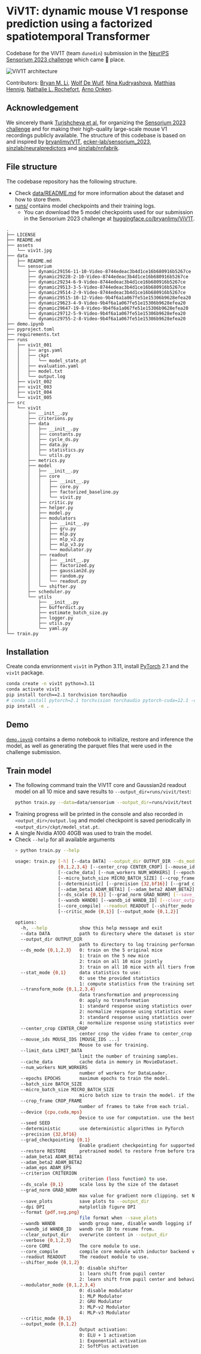 # ViV1T: dynamic mouse V1 response prediction using a factorized spatiotemporal Transformer

Codebase for the ViV1T (team `dunedin`) submission in the [NeurIPS Sensorium 2023 challenge](https://www.sensorium-competition.net/) which came 🥉 place.

![ViV1T architecture](assets/viv1t.jpg)

Contributors: [Bryan M. Li](https://twitter.com/bryanlimy), [Wolf De Wulf](https://twitter.com/wolfdewulf), [Nina Kudryashova](https://twitter.com/NinelK1), [Matthias Hennig](https://twitter.com/MatthiasHennig6), [Nathalie L. Rochefort](https://twitter.com/RochefortLab), [Arno Onken](https://homepages.inf.ed.ac.uk/aonken/).

## Acknowledgement

We sincerely thank [Turishcheva et al.](https://arxiv.org/abs/2305.19654) for organizing the [Sensorium 2023 challenge](https://www.sensorium-competition.net/) and for making their high-quality large-scale mouse V1 recordings publicly available. The structure of this codebase is based on and inspired by [bryanlimy/V1T](https://github.com/bryanlimy/V1T), [ecker-lab/sensorium_2023](https://github.com/ecker-lab/sensorium_2023), [sinzlab/neuralpredictors](https://github.com/sinzlab/neuralpredictors) and [sinzlab/nnfabrik](https://github.com/sinzlab/nnfabrik). 

## File structure
The codebase repository has the following structure. 
- Check [data/README.md](data/README.md) for more information about the dataset and how to store them.
- [runs/](runs/) contains model checkpoints and their training logs.
  - You can download the 5 model checkpoints used for our submission in the Sensorium 2023 challenge at [huggingface.co/bryanlimy/ViV1T](https://huggingface.co/bryanlimy/ViV1T).
```
.
├── LICENSE
├── README.md
├── assets
│   └── viv1t.jpg
├── data
│   ├── README.md
│   └── sensorium
│       ├── dynamic29156-11-10-Video-8744edeac3b4d1ce16b680916b5267ce
│       ├── dynamic29228-2-10-Video-8744edeac3b4d1ce16b680916b5267ce
│       ├── dynamic29234-6-9-Video-8744edeac3b4d1ce16b680916b5267ce
│       ├── dynamic29513-3-5-Video-8744edeac3b4d1ce16b680916b5267ce
│       ├── dynamic29514-2-9-Video-8744edeac3b4d1ce16b680916b5267ce
│       ├── dynamic29515-10-12-Video-9b4f6a1a067fe51e15306b9628efea20
│       ├── dynamic29623-4-9-Video-9b4f6a1a067fe51e15306b9628efea20
│       ├── dynamic29647-19-8-Video-9b4f6a1a067fe51e15306b9628efea20
│       ├── dynamic29712-5-9-Video-9b4f6a1a067fe51e15306b9628efea20
│       └── dynamic29755-2-8-Video-9b4f6a1a067fe51e15306b9628efea20
├── demo.ipynb
├── pyproject.toml
├── requirements.txt
├── runs
│   ├── viv1t_001
│   │   ├── args.yaml
│   │   ├── ckpt
│   │   │   └── model_state.pt
│   │   ├── evaluation.yaml
│   │   ├── model.txt
│   │   └── output.log
│   ├── viv1t_002
│   ├── viv1t_003
│   ├── viv1t_004
│   └── viv1t_005
├── src
│   └── viv1t
│       ├── __init__.py
│       ├── criterions.py
│       ├── data
│       │   ├── __init__.py
│       │   ├── constants.py
│       │   ├── cycle_ds.py
│       │   ├── data.py
│       │   ├── statistics.py
│       │   └── utils.py
│       ├── metrics.py
│       ├── model
│       │   ├── __init__.py
│       │   ├── core
│       │   │   ├── __init__.py
│       │   │   ├── core.py
│       │   │   ├── factorized_baseline.py
│       │   │   └── vivit.py
│       │   ├── critic.py
│       │   ├── helper.py
│       │   ├── model.py
│       │   ├── modulators
│       │   │   ├── __init__.py
│       │   │   ├── gru.py
│       │   │   ├── mlp.py
│       │   │   ├── mlp_v2.py
│       │   │   ├── mlp_v3.py
│       │   │   └── modulator.py
│       │   ├── readout
│       │   │   ├── __init__.py
│       │   │   ├── factorized.py
│       │   │   ├── gaussian2d.py
│       │   │   ├── random.py
│       │   │   └── readout.py
│       │   └── shifter.py
│       ├── scheduler.py
│       └── utils
│           ├── __init__.py
│           ├── bufferdict.py
│           ├── estimate_batch_size.py
│           ├── logger.py
│           ├── utils.py
│           └── yaml.py
└── train.py
```

## Installation
Create conda envrionment `viv1t` in Python 3.11, install [PyTorch](https://pytorch.org/get-started/locally/) 2.1 and the `viv1t` package.
```bash
conda create -n viv1t python=3.11
conda activate viv1t
pip install torch==2.1 torchvision torchaudio
# conda install pytorch=2.1 torchvision torchaudio pytorch-cuda=12.1 -c pytorch -c nvidia
pip install -e .
```

## Demo
[`demo.ipynb`](demo.ipynb) contains a demo notebook to initialize, restore and inference the model, as well as generating the parquet files that were used in the challenge submission.


## Train model
- The following command train the ViV1T core and Gaussian2d readout model on all 10 mice and save results to `--output_dir=runs/vivit/test`:
  ```bash
  python train.py --data=data/sensorium --output_dir=runs/vivit/test --transform_mode=2 --crop_frame=140 --ds_mode=3 --core=vivit --core_parallel_attention --grad_checkpointing=0 --output_mode=1 --readout=gaussian2d --batch_size=6 --clear_output_dir
  ```
- Training progress will be printed in the console and also recorded in `<output_dir>/output.log` and model checkpoint is saved periodically in `<output_dir>/ckpt/model_stat.pt`.
- A single Nvidia A100 40GB was used to train the model.
- Check `--help` for all available arguments
  ```bash
  > python train.py --help

  usage: train.py [-h] [--data DATA] --output_dir OUTPUT_DIR --ds_mode {0,1,2,3} [--stat_mode {0,1}] --transform_mode
                  {0,1,2,3,4} [--center_crop CENTER_CROP] [--mouse_ids MOUSE_IDS [MOUSE_IDS ...]] [--limit_data LIMIT_DATA]
                  [--cache_data] [--num_workers NUM_WORKERS] [--epochs EPOCHS] [--batch_size BATCH_SIZE]
                  [--micro_batch_size MICRO_BATCH_SIZE] [--crop_frame CROP_FRAME] [--device {cpu,cuda,mps}] [--seed SEED]
                  [--deterministic] [--precision {32,bf16}] [--grad_checkpointing {0,1}] [--restore RESTORE]
                  [--adam_beta1 ADAM_BETA1] [--adam_beta2 ADAM_BETA2] [--adam_eps ADAM_EPS] [--criterion CRITERION]
                  [--ds_scale {0,1}] [--grad_norm GRAD_NORM] [--save_plots] [--dpi DPI] [--format {pdf,svg,png}]
                  [--wandb WANDB] [--wandb_id WANDB_ID] [--clear_output_dir] [--verbose {0,1,2,3}] --core CORE
                  [--core_compile] --readout READOUT [--shifter_mode {0,1,2}] [--modulator_mode {0,1,2,3,4}]
                  [--critic_mode {0,1}] [--output_mode {0,1,2}]

  options:
    -h, --help            show this help message and exit
    --data DATA           path to directory where the dataset is stored.
    --output_dir OUTPUT_DIR
                          path to directory to log training performance and model checkpoint.
    --ds_mode {0,1,2,3}   0: train on the 5 original mice
                          1: train on the 5 new mice
                          2: train on all 10 mice jointly
                          3: train on all 10 mice with all tiers from the 5 original mice
    --stat_mode {0,1}     data statistics to use:
                          0: use the provided statistics
                          1: compute statistics from the training set
    --transform_mode {0,1,2,3,4}
                          data transformation and preprocessing
                          0: apply no transformation
                          1: standard response using statistics over trial
                          2: normalize response using statistics over trial
                          3: standard response using statistics over trial and time
                          4: normalize response using statistics over trial and time
    --center_crop CENTER_CROP
                          center crop the video frame to center_crop percentage.
    --mouse_ids MOUSE_IDS [MOUSE_IDS ...]
                          Mouse to use for training.
    --limit_data LIMIT_DATA
                          limit the number of training samples.
    --cache_data          cache data in memory in MovieDataset.
    --num_workers NUM_WORKERS
                          number of workers for DataLoader.
    --epochs EPOCHS       maximum epochs to train the model.
    --batch_size BATCH_SIZE
    --micro_batch_size MICRO_BATCH_SIZE
                          micro batch size to train the model. if the model is being trained on CUDA device and micro batch size 0 is provided, then automatically increase micro batch size until OOM.
    --crop_frame CROP_FRAME
                          number of frames to take from each trial.
    --device {cpu,cuda,mps}
                          Device to use for computation. use the best available device if --device is not specified.
    --seed SEED
    --deterministic       use deterministic algorithms in PyTorch
    --precision {32,bf16}
    --grad_checkpointing {0,1}
                          Enable gradient checkpointing for supported models if set to 1. If None is provided, then enable by default if CUDA is detected.
    --restore RESTORE     pretrained model to restore from before training begins.
    --adam_beta1 ADAM_BETA1
    --adam_beta2 ADAM_BETA2
    --adam_eps ADAM_EPS
    --criterion CRITERION
                          criterion (loss function) to use.
    --ds_scale {0,1}      scale loss by the size of the dataset
    --grad_norm GRAD_NORM
                          max value for gradient norm clipping. set None to disable
    --save_plots          save plots to --output_dir
    --dpi DPI             matplotlib figure DPI
    --format {pdf,svg,png}
                          file format when --save_plots
    --wandb WANDB         wandb group name, disable wandb logging if not provided.
    --wandb_id WANDB_ID   wandb run ID to resume from.
    --clear_output_dir    overwrite content in --output_dir
    --verbose {0,1,2,3}
    --core CORE           The core module to use.
    --core_compile        compile core module with inductor backend via torch.compile
    --readout READOUT     The readout module to use.
    --shifter_mode {0,1,2}
                          0: disable shifter
                          1: learn shift from pupil center
                          2: learn shift from pupil center and behavior variables
    --modulator_mode {0,1,2,3,4}
                          0: disable modulator
                          1: MLP Modulator
                          2: GRU Modulator
                          3: MLP-v2 Modulator
                          4: MLP-v3 Modulator
    --critic_mode {0,1}
    --output_mode {0,1,2}
                          Output activation:
                          0: ELU + 1 activation
                          1: Exponential activation
                          2: SoftPlus activation
  ```